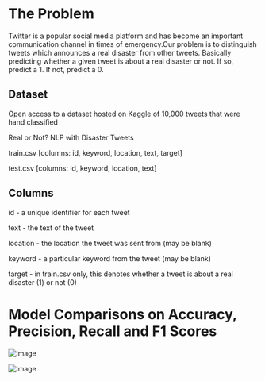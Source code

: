 # The Problem

Twitter  is a  popular social media platform and has become an important communication channel in times of emergency.Our problem is to  distinguish tweets which announces a real disaster from other tweets. Basically predicting whether a given tweet is about a real disaster or not. If so, predict a 1. If not, predict a 0.

## Dataset

Open access to a dataset hosted on Kaggle of 10,000 tweets that were hand classified

Real or Not? NLP with Disaster Tweets

train.csv [columns: id, keyword, location, text, target]

test.csv [columns: id, keyword, location, text]

## Columns

id - a unique identifier for each tweet

text - the text of the tweet

location - the location the tweet was sent from (may be blank)

keyword - a particular keyword from the tweet (may be blank)

target - in train.csv only, this denotes whether a tweet is about a real disaster (1) or not (0)

# Model Comparisons on Accuracy, Precision, Recall and F1 Scores

![image](https://user-images.githubusercontent.com/71346494/142354043-2023afe4-e5ec-4bbf-9054-f3098b9994c8.png)

![image](https://user-images.githubusercontent.com/71346494/142354102-cd9b12d2-9963-425b-8c90-155c978102dc.png)
